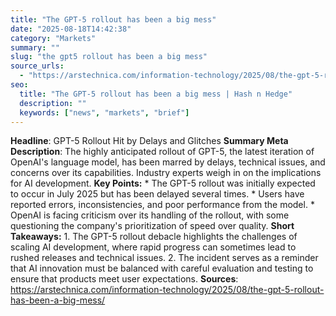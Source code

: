 ```yaml
---
title: "The GPT-5 rollout has been a big mess"
date: "2025-08-18T14:42:38"
category: "Markets"
summary: ""
slug: "the gpt5 rollout has been a big mess"
source_urls:
  - "https://arstechnica.com/information-technology/2025/08/the-gpt-5-rollout-has-been-a-big-mess/"
seo:
  title: "The GPT-5 rollout has been a big mess | Hash n Hedge"
  description: ""
  keywords: ["news", "markets", "brief"]
---
```

**Headline**: GPT-5 Rollout Hit by Delays and Glitches  **Summary Meta Description**: The highly anticipated rollout of GPT-5, the latest iteration of OpenAI's language model, has been marred by delays, technical issues, and concerns over its capabilities. Industry experts weigh in on the implications for AI development.  **Key Points:**  * The GPT-5 rollout was initially expected to occur in July 2025 but has been delayed several times. * Users have reported errors, inconsistencies, and poor performance from the model. * OpenAI is facing criticism over its handling of the rollout, with some questioning the company's prioritization of speed over quality.  **Short Takeaways:**  1. The GPT-5 rollout debacle highlights the challenges of scaling AI development, where rapid progress can sometimes lead to rushed releases and technical issues. 2. The incident serves as a reminder that AI innovation must be balanced with careful evaluation and testing to ensure that products meet user expectations.  **Sources**:  https://arstechnica.com/information-technology/2025/08/the-gpt-5-rollout-has-been-a-big-mess/ 
